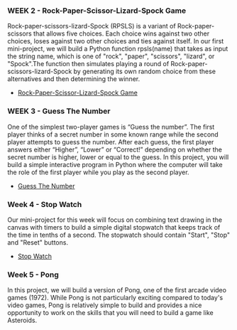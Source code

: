 ### WEEK 2 - Rock-Paper-Scissor-Lizard-Spock Game

<p align="left">
Rock-paper-scissors-lizard-Spock (RPSLS) is a variant of Rock-paper-scissors that allows five choices. Each choice wins against two other choices, loses against two other choices and ties against itself. In our first mini-project, we will build a Python function rpsls(name) that takes as input the string name, which is one of "rock", "paper", "scissors", "lizard", or "Spock".The function then simulates playing a round of Rock-paper-scissors-lizard-Spock by generating its own random choice from these alternatives and then determining the winner.
</p>

*  [Rock-Paper-Scissor-Lizard-Spock Game](https://github.com/Jai4/Fundamentals-Of-Computing-Specialization/blob/master/Course%201/Week%202/Rock-Paper-Scissor-Lizard-Spock.py)

### WEEK 3 - Guess The Number

<p align="left">
One of the simplest two-player games is “Guess the number”. The first player thinks of a secret number in some known range while the second player attempts to guess the number. After each guess, the first player answers either “Higher”, “Lower” or “Correct!” depending on whether the secret number is higher, lower or equal to the guess. In this project, you will build a simple interactive program in Python where the computer will take the role of the first player while you play as the second player.
</p>

* [Guess The Number](https://github.com/Jai4/Fundamentals-Of-Computing-Specialization/blob/master/Course%201/Week%203/Guess-The-Number.py)

### Week 4 - Stop Watch

<p align="left">
Our mini-project for this week will focus on combining text drawing in the canvas with timers to build a simple digital stopwatch that keeps track of the time in tenths of a second. The stopwatch should contain "Start", "Stop" and "Reset" buttons. 
</p>

* [Stop Watch](https://github.com/Jai4/Fundamentals-Of-Computing-Specialization/blob/master/Course%201/Week%204/Stop%20Watch.py)

### Week 5 - Pong

<p align="left">
In this project, we will build a version of Pong, one of the first arcade video games (1972). While Pong is not particularly exciting compared to today's video games, Pong is relatively simple to build and provides a nice opportunity to work on the skills that you will need to build a game like Asteroids. 
<p>


